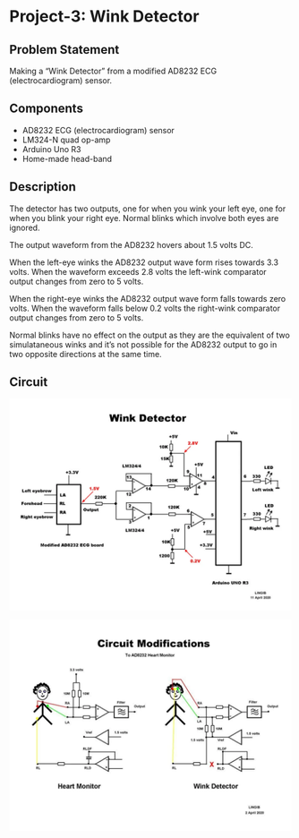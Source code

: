 # Project-3: Wink Detector
## Problem Statement
Making a “Wink Detector” from a modified AD8232 ECG (electrocardiogram) sensor.
## Components
* AD8232 ECG (electrocardiogram) sensor
* LM324-N quad op-amp
* Arduino Uno R3
* Home-made head-band
## Description
The detector has two outputs, one for when you wink your left eye, one for when you blink your right eye. Normal blinks which involve both eyes are ignored.

The output waveform from the AD8232 hovers about 1.5 volts DC.

When the left-eye winks the AD8232 output wave form rises towards 3.3 volts. When the waveform exceeds 2.8 volts the left-wink comparator output changes from zero to 5 volts.

When the right-eye winks the AD8232 output wave form falls towards zero volts. When the waveform falls below 0.2 volts the right-wink comparator output changes from zero to 5 volts.

Normal blinks have no effect on the output as they are the equivalent of two simulataneous winks and it’s not possible for the AD8232 output to go in two opposite directions at the same time.
## Circuit
![wink_detector](wink_detector.jpg)

![modifications](modifications.jpg)
